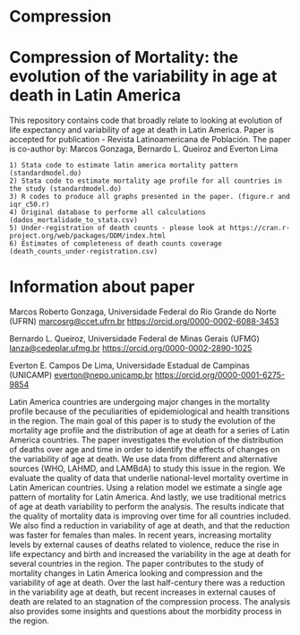 # Compression
# Compression of Mortality: the evolution of the variability in age at death in Latin America

This repository contains code that broadly relate to looking at evolution of life expectancy and variability of age at death in Latin America. Paper is accepted for publication - Revista Latinoamericana de Población. The paper is co-author by: Marcos Gonzaga, Bernardo L. Queiroz and Everton Lima

    1) Stata code to estimate latin america mortality pattern (standardmodel.do)
    2) Stata code to estimate mortality age profile for all countries in the study (standardmodel.do)
    3) R codes to produce all graphs presented in the paper. (figure.r and iqr_c50.r)
    4) Original database to performe all calculations (dados_mortalidade_to_stata.csv)
    5) Under-registration of death counts - please look at https://cran.r-project.org/web/packages/DDM/index.html
    6) Estimates of completeness of death counts coverage (death_counts_under-registration.csv)
    
    
# Information about paper

Marcos Roberto Gonzaga,
Universidade Federal do Rio Grande do Norte (UFRN)
marcosrg@ccet.ufrn.br
https://orcid.org/0000-0002-6088-3453

Bernardo L. Queiroz,
Universidade Federal de Minas Gerais (UFMG)
lanza@cedeplar.ufmg.br
https://orcid.org/0000-0002-2890-1025

Everton E. Campos De Lima,
Universidade Estadual de Campinas (UNICAMP)
everton@nepo.unicamp.br
https://orcid.org/0000-0001-6275-9854

Latin America countries are undergoing major changes in the mortality profile because of the peculiarities of epidemiological and health transitions in the region. The main goal of this paper is to study the evolution of the mortality age profile and the distribution of age at death for a series of Latin America countries. The paper investigates the evolution of the distribution of deaths over age and time in order to identify the effects of changes on the variability of age at death. We use data from different and alternative sources (WHO, LAHMD, and LAMBdA) to study this issue in the region. We evaluate the quality of data that underlie national-level mortality overtime in Latin American countries. Using a relation model we estimate a single age pattern of mortality for Latin America. And lastly, we use traditional metrics of age at death variability to perform the analysis. The results indicate that the quality of mortality data is improving over time for all countries included. We also find a reduction in variability of age at death, and that the reduction was faster for females than males. In recent years, increasing mortality levels by external causes of deaths related to violence, reduce the rise in life expectancy and birth and increased the variability in the age at death for several countries in the region. The paper contributes to the study of mortality changes in Latin America looking and compression and the variability of age at death. Over the last half-century there was a reduction in the variability age at death, but recent increases in external causes of death are related to an stagnation of the compression process. The analysis also provides some insights and questions about the morbidity process in the region.
